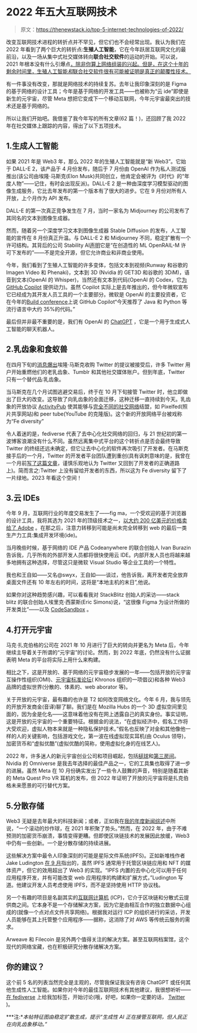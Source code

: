 # 2022 年五大互联网技术

> 原文：<https://thenewstack.io/top-5-internet-technologies-of-2022/>

改变互联网技术进程的转折点并不罕见，但它们也不会经常出现。我认为我们在 2022 年看到了两个巨大的转折点:**生殖人工智能**，它在今年跃居互联网文化的最前沿，以及一场从集中式社交媒体转向**联合社交软件**的运动的开始。可以说，2021 年根本没有什么引爆点[，除非你算上网络组装的兴起。但是，在这个十年的剩余时间里，生殖人工智能*和*联合社交软件很有可能被证明是真正的颠覆性技术。](https://thenewstack.io/top-5-internet-technologies-of-2021/)

有一件事没有改变，那就是网络技术的持续复苏。去年让我印象深刻的是 Figma 的基于网络的设计工具；今年是基于网络的开发工具——也被称为“云 ide”即使是新生的元宇宙，尽管 Meta 想把它变成下一个移动互联网，今年元宇宙最突出的技术还是基于网络的。

所以让我们开始吧。我借鉴了我今年写的所有文章(62 篇！)，还回顾了我 2022 年在社交媒体上跟踪的内容，得出了以下五项技术。

## 1.生成人工智能

如果 2021 年是 Web3 年，那么 2022 年的生殖人工智能就是“新 Web3”。它始于 DALL-E 2，该产品于 4 月份发布，随后于 7 月份由 OpenAI 作为私人测试版推出(该公司由埃隆·马斯克(Elon Musk)共同创立，他肯定会被评为《时代》的“年度人物”——记住，有时会出现反派)。DALL-E 2 是一种由深度学习模型驱动的图像生成服务，它比去年发布的第一个版本有了很大的进步。它在 9 月份对所有人开放，上个月作为 API 发布。

DALL-E 的第一次真正竞争发生在 7 月，当时一家名为 Midjourney 的公司发布了其同名的文本到图像生成器。

然而，随着另一个深度学习文本到图像生成器 Stable Diffusion 的发布，人工智能的宣传在 8 月份真正升温。与 DALL-E 2 和 Midjourney 不同，稳定扩散有一个许可结构。其背后的公司 Stability AI[声明](https://stability.ai/blog/stable-diffusion-public-release)它是“在创造性的 ML OpenRAIL-M 许可下发布的”——不是完全开源，但它允许商业和非商业使用。

今年，我们看到了生殖人工智能的许多变体，包括文本到视频(Runway 和谷歌的 Imagen Video 和 Phenaki)，文本到 3D (Nvidia 的 GET3D 和谷歌的 3DiM)，语音到文本(OpenAI 的 Whisper)，当然还有文本到代码(OpenAI 的 Codex，它[为 GitHub Copilot](https://thenewstack.io/github-copilot-a-powerful-controversial-autocomplete-for-developers/) 提供动力)。虽然 Copilot 实际上是去年推出的，但今年微软宣布它已经成为其开发人员工具的一个主要部分。微软是 OpenAI 的主要投资者，它在今年的[Build conference](https://thenewstack.io/microsoft-demos-ai-development-at-build-using-openai-codex/)上说 GitHub Copilot“今天推荐了 Java 和 Python 等流行语言中大约 35%的代码。”

最后但并非最不重要的是，我们有 OpenAI 的 [ChatGPT](https://thenewstack.io/just-out-of-the-box-chatgpt-causing-waves-of-talk-concern/) ，它是一个用于生成式人工智能的聊天机器人。

## 2.乳齿象和食蚁兽

在四月下旬的[消息爆出](https://thenewstack.io/the-fediverse-points-to-our-social-media-future-post-musk/)埃隆·马斯克收购 Twitter 的提议被接受后，许多 Twitter 用户开始重燃他们的老乳齿象、Tumblr 和其他社交媒体账户。但到年底，Twitter 只有一个替代品:乳齿象。

当马斯克在几个月试图逃避交易后，终于在 10 月下旬接管 Twitter 时，他立即做出了巨大的改变。这导致了向乳齿象的全面迁移，这种迁移一直持续到今天。乳齿象的开放协议 [ActivityPub](https://thenewstack.io/devs-are-excited-by-activitypub-open-protocol-for-mastodon/) 使其能够与[完全不同的社交网络](https://thenewstack.io/lighting-a-bonfire-under-social-media-devs-and-activitypub/)结盟，如 Pixelfed(照片共享网站)和 peer tube(YouTube 的克隆版)。这个新的开放网络平台被戏称为“Fe diversity”

令人着迷的是，fediverse 代表了去中心化社交网络的回归，与 21 世纪初的第一波博客浪潮没有什么不同。虽然远离集中式平台的这个转折点是否会最终导致 Twitter 的终结还远未确定，但它让去中心化的软件再次吸引了开发者。在马斯克接手后的一个月，Twitter 的开发者平台团队遭到重创(具有讽刺意味的是，我曾在一个月前[写了这篇文章](https://thenewstack.io/developers-twitter-wants-your-bots-and-other-read-write-apps/)，谨慎乐观地认为 Twitter 又回到了开发者的正确道路上)。简而言之:Twitter 上没有留给开发者的东西，所以这为 Fe diversity 留下了一片绿地。2023 年看这个空间！

## 3.云 IDEs

今年 9 月，互联网行业的年度交易发生了——fig ma，一个受欢迎的基于浏览器的设计工具，我将其选为 2021 年的顶级技术之一，[以大约 200 亿美元的价格卖给了 Adobe](https://thenewstack.io/adobe-buys-figma-what-does-this-mean-for-web-standards/) 。在那之后，注意力转移到可能是尚未完全转移到 web 的最后一类生产力工具:集成开发环境(ide)。

当月晚些时候，基于网络的 IDE 产品 Codeanywhere 的联合创始人 Ivan Burazin 告诉我，几乎所有的外部开发人员都将很快使用云 IDE。内部开发人员也将越来越多地拥有这种选择，尽管这只是微软 Visual Studio 等企业工具的一个特性。

我也和王自如——又名@swyx，王自如——谈过，他告诉我，离开发者完全放弃桌面文件还有 10 年左右的时间，这将是“本地主机的末日”,他说。

如果你对这种趋势感兴趣，可以看看我对 StackBlitz 创始人的采访——stack blitz 的联合创始人埃里克·西蒙斯(Eric Simons)说，“这很像 Figma 为设计所做的开发类比”——以及 [CodeSandbox](https://thenewstack.io/the-race-to-be-figma-for-devs-codesandbox-vs-stackblitz/) 。

## 4.打开元宇宙

马克·扎克伯格的公司在 2021 年 10 月进行了巨大的转向并更名为 Meta 后，今年继续主导着关于所谓的“元宇宙”的讨论。然而，到 2022 年底，仍然没有什么证据表明 Meta 的平台将实际上用什么来构建。

相比之下，这是开放的、基于网络的元宇宙稳步发展的一年——包括开放的元宇宙互操作性组织(OMI)、[元宇宙标准论坛](https://thenewstack.io/metaverse-standards-forum/)( Khronos 组织的一项倡议)和各种 Web3 品牌的虚拟世界(分散的、体素的、web aborator 等)。

关于开放的元宇宙，最有趣的也许是 T2 如何改变网络文化。今年 6 月，我与领先的开放开发商金(音译)聊了聊。我们是在 Mozilla Hubs 的一个 3D 虚拟空间里见面的，因为金是化名——这意味着他没有在网上透露自己的真实身份。事实证明，这是开放的元宇宙的一个重要特征。根据金的说法，“在虚拟经济中，假名工作将大受欢迎，虚拟人物本来就是一种隐私保护技术。”假名也反映了对金和其他像他一样的人的关键影响，包括游戏文化，第一波在线虚拟现实耳机(由 Oculus 领导)，加密货币和“虚拟优酷”(虚拟优酷的简称，使用虚拟化身的在线艺人)。

2022 年，许多迷人的新元宇宙创业公司和项目崛起，包括[槌球](https://thenewstack.io/croquet-woos-javascript-devs-with-a-web-based-metaverse/)和[第三房间](https://thenewstack.io/third-room-teases-user-generated-content-for-the-metaverse/)。Nvidia 的 Omniverse 是我去年选择的最佳产品之一，它的工具集也取得了进一步的进展。虽然 Meta 在 10 月份确实发出了一些令人鼓舞的声音，特别是随着其新的 Meta Quest Pro VR 耳机的发布，但 2022 年证明了开放的元宇宙将是扎克伯格未来愿景的可行替代方案。

## 5.分散存储

Web3 无疑是去年最大的科技新闻；或者，正如我在[我的年度新闻综述](https://thenewstack.io/top-5-internet-technology-stories-of-2021/)中所说，“一个滚动的炒作球，在 2021 年积聚了势头。”然而，在 2022 年，由于不难预测的加密货币崩溃，事情变得更糟。但即使区块链技术的发展因此放缓，Web3 中仍有一些创新。一个是分散存储的持续进展。

这些解决方案中最令人印象深刻的可能是星际文件系统(IPFS)。正如新堆栈作者 Jake Ludington [在 9 月](https://thenewstack.io/devs-its-time-to-consider-ipfs-as-an-alternative-to-http/)指出的，虽然 IPFS 通常用于托管区块链应用和 NFT 的媒体资产，但它的效用超出了 Web3 的实现。“IPFS 内置的去中心化可以用于任何应用程序开发，并有可能改变 web 应用程序的构建和扩展方式，”Ludington 写道。他建议开发人员考虑使用 IPFS，而不是坚持使用 HTTP 协议栈。

另一个有趣的项目是名副其实的[互联网计算机](https://thenewstack.io/internet-computer-where-were-going-we-dont-need-clouds/) (ICP)，它介于区块链和分散式云提供商之间。它本身不是一个存储解决方案，因为它是由相互合作的独立数据中心组成的(就像一个点对点文件共享网络)。根据我对运行 ICP 的组织进行的采访，开发人员能够在其上托管整个应用程序——据称，这消除了对 AWS 等传统云服务的需求。

Arweave 和 Filecoin 是另外两个值得关注的解决方案。甚至互联网档案馆，这个现代的网络宝藏，也在积极研究分散存储解决方案。

## 你的建议？

这个前 5 名的列表当然完全是主观的，尽管我保证我没有咨询 ChatGPT 或任何其他生成性人工智能。如果你对今年的最佳互联网技术有其他建议，我很想听听——[在 fediverse](https://mastodon.social/@ricmac) 上给我加标签，开始讨论(哦，好吧，如果你一定要的话， [Twitter](https://twitter.com/ricmac) )。

***注:**本帖特征图由稳定扩散生成，提示“生成性 AI 正在接管互联网，但人民正在向乳齿象移动。”*

<svg xmlns:xlink="http://www.w3.org/1999/xlink" viewBox="0 0 68 31" version="1.1"><title>Group</title> <desc>Created with Sketch.</desc></svg>